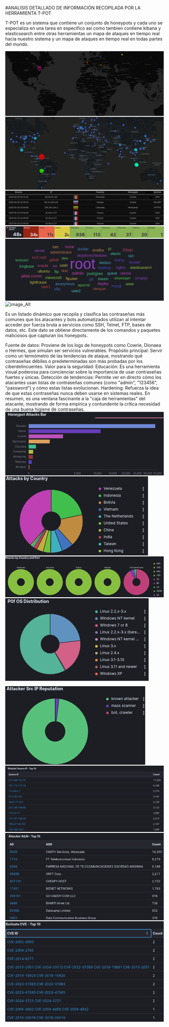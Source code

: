 #ANALISIS DETALLADO DE INFORMACIÓN RECOPILADA POR LA HERRAMIENTA T-POT

T-POT es un sistema que contiene un conjunto de honeypots y cada uno se especializa en una tarea en especifico asi como tambien contiene kibana y elasticsearch entre otras herramientas un mapa de ataques en tiempo real hacia nuestro sistema y un mapa de ataques en tiempo real en todas partes del mundo.<p><p><p><p>
![image_Alt](https://github.com/NETD3VIL/HoneyPots/blob/4f5bbc809d98ea4274f7dead343c93321252233d/IMAGENES/MapaTiempoReal.png)
![image_Alt](https://github.com/NETD3VIL/HoneyPots/blob/4f5bbc809d98ea4274f7dead343c93321252233d/IMAGENES/MapaAtaques.png)
![image_Alt](https://github.com/NETD3VIL/HoneyPots/blob/4f5bbc809d98ea4274f7dead343c93321252233d/IMAGENES/RepresentacionTiempoReal.png)
![image_Alt](https://github.com/NETD3VIL/HoneyPots/blob/4f5bbc809d98ea4274f7dead343c93321252233d/IMAGENES/honeypotsK.png)
![image_Alt](https://github.com/NETD3VIL/HoneyPots/blob/4f5bbc809d98ea4274f7dead343c93321252233d/IMAGENES/UsuariosMasUsados.png)
![image_Alt](https://github.com/NETD3VIL/HoneyPots/blob/4f5bbc809d98ea4274f7dead343c93321252233d/IMAGENES/Contrase%C3%B1asMasUsadas.png)<p>
Es un listado dinámico que recopila y clasifica las contraseñas más comunes que los atacantes y bots automatizados utilizan al intentar acceder por fuerza bruta a servicios como SSH, Telnet, FTP, bases de datos, etc. Este dato se obtiene directamente de los comandos y paquetes maliciosos que capturan los honeypots.<p>
Fuente de datos: Proviene de los logs de honeypots como Cowrie, Dionaea o Hermes, que simulan ser servicios vulnerables.
Propósito principal: Servir como un termómetro de las tendencias de ataque, mostrando qué contraseñas débiles o predeterminadas son más probadas por los ciberdelincuentes.
Valor para la seguridad:
Educación: Es una herramienta visual poderosa para concienciar sobre la importancia de usar contraseñas fuertes y únicas.
Detección de tendencias: Permite ver en directo cómo los atacantes usan listas de contraseñas comunes (como "admin", "123456", "password") y cómo estas listas evolucionan.
Hardening: Refuerza la idea de que estas contraseñas nunca deben usarse en sistemas reales.
En resumen, es una ventana fascinante a la "caja de herramientas" del atacante, mostrando de forma empírica y contundente la crítica necesidad de una buena higiene de contraseñas.
![image_Alt](https://github.com/NETD3VIL/HoneyPots/blob/4f5bbc809d98ea4274f7dead343c93321252233d/IMAGENES/HoneypotAttacksBar.png)
![image_Alt](https://github.com/NETD3VIL/HoneyPots/blob/4f5bbc809d98ea4274f7dead343c93321252233d/IMAGENES/AtaquesCountry.png)
![image_Alt](https://github.com/NETD3VIL/HoneyPots/blob/4f5bbc809d98ea4274f7dead343c93321252233d/IMAGENES/CountryYPort.png)
![image_Alt](https://github.com/NETD3VIL/HoneyPots/blob/4f5bbc809d98ea4274f7dead343c93321252233d/IMAGENES/p0f%20sistema%20operativo.png)<p>
![image_Alt](https://github.com/NETD3VIL/HoneyPots/blob/4f5bbc809d98ea4274f7dead343c93321252233d/IMAGENES/Attacker%20SRC%20IP%20reputation.png)
![image_Alt](https://github.com/NETD3VIL/HoneyPots/blob/4f5bbc809d98ea4274f7dead343c93321252233d/IMAGENES/TOP10IPAtacantes.png)
![image_Alt](https://github.com/NETD3VIL/HoneyPots/blob/4f5bbc809d98ea4274f7dead343c93321252233d/IMAGENES/asntop10.png)
![image_Alt](https://github.com/NETD3VIL/HoneyPots/blob/4f5bbc809d98ea4274f7dead343c93321252233d/IMAGENES/CVESsuricata.png)
